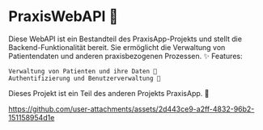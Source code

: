# PraxisWebAPI 🏥

Diese WebAPI ist ein Bestandteil des PraxisApp-Projekts und stellt die Backend-Funktionalität bereit. Sie ermöglicht die Verwaltung von Patientendaten und anderen praxisbezogenen Prozessen.
✨ Features:

    Verwaltung von Patienten und ihre Daten 📅
    Authentifizierung und Benutzerverwaltung 🔐

Dieses Projekt ist ein Teil des anderen Projekts PraxisApp. 🚀


https://github.com/user-attachments/assets/2d443ce9-a2ff-4832-96b2-151158954d1e


